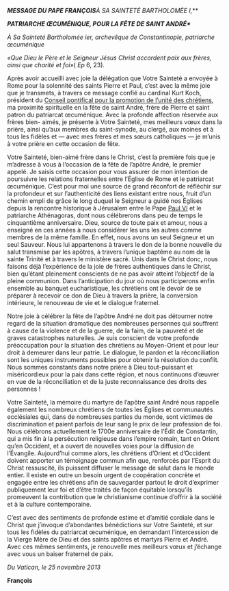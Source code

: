 ***MESSAGE DU PAPE FRANÇOIS**À SA SAINTETÉ BARTHOLOMÉE I,***

***PATRIARCHE  ŒCUMÉNIQUE, POUR LA FÊTE DE SAINT ANDRÉ\****

*À Sa Sainteté  Bartholomée ier, archevêque de Constantinople, patriarche œcuménique*

*«Que Dieu le Père et le Seigneur Jésus Christ accordent paix aux frères, ainsi que charité et foi»*( *Ep* 6, 23).

Après avoir accueilli avec joie la délégation que Votre Sainteté a envoyée à Rome pour la solennité des saints Pierre et Paul, c’est avec la même joie que je transmets, à travers ce message confié au cardinal Kurt Koch, président du [Conseil pontifical pour la promotion de l’unité des chrétiens](http://www.vatican.va/roman_curia/pontifical_councils/chrstuni/index_fr.htm), ma proximité spirituelle en la fête de saint André, frère de Pierre et saint patron du patriarcat œcuménique. Avec la profonde affection réservée aux frères bien- aimés, je présente à Votre Sainteté, mes meilleurs vœux dans la prière, ainsi qu’aux membres du saint-synode, au clergé, aux moines et à tous les fidèles et — avec mes frères et mes sœurs catholiques — je m’unis à votre prière en cette occasion de fête.

Votre Sainteté, bien-aimé frère dans le Christ, c’est la première fois que je m’adresse à vous à l’occasion de la fête de l’apôtre André, le premier appelé. Je saisis cette occasion pour vous assurer de mon intention de poursuivre les relations fraternelles entre l’Église de Rome et le patriarcat œcuménique. C’est pour moi une source de grand réconfort de réfléchir sur la profondeur et sur l’authenticité des liens existant entre nous, fruit d’un chemin empli de grâce le long duquel le Seigneur a guidé nos Églises depuis la rencontre historique à Jérusalem entre le Pape [Paul VI](http://www.vatican.va/holy_father/paul_vi/index_fr.htm) et le patriarche Athénagoras, dont nous célébrerons dans peu de temps le cinquantième anniversaire. Dieu, source de toute paix et amour, nous a enseigné en ces années à nous considérer les uns les autres comme membres de la même famille. En effet, nous avons un seul Seigneur et un seul Sauveur. Nous lui appartenons à travers le don de la bonne nouvelle du salut transmise par les apôtres, à travers l’unique baptême au nom de la sainte Trinité et à travers le ministère sacré. Unis dans le Christ donc, nous faisons déjà l’expérience de la joie de frères authentiques dans le Christ, bien qu’étant pleinement conscients de ne pas avoir atteint l’objectif de la pleine communion. Dans l’anticipation du jour où nous participerons enfin ensemble au banquet eucharistique, les chrétiens ont le devoir de se préparer à recevoir ce don de Dieu à travers la prière, la conversion intérieure, le renouveau de vie et le dialogue fraternel.

Notre joie à célébrer la fête de l’apôtre André ne doit pas détourner notre regard de la situation dramatique des nombreuses personnes qui souffrent à cause de la violence et de la guerre, de la faim, de la pauvreté et de graves catastrophes naturelles. Je suis conscient de votre profonde préoccupation pour la situation des chrétiens au Moyen-Orient et pour leur droit à demeurer dans leur patrie. Le dialogue, le pardon et la réconciliation sont les uniques instruments possibles pour obtenir la résolution du conflit. Nous sommes constants dans notre prière à Dieu tout-puissant et miséricordieux pour la paix dans cette région, et nous continuons d’œuvrer en vue de la réconciliation et de la juste reconnaissance des droits des personnes !

Votre Sainteté, la mémoire du martyre de l’apôtre saint André nous rappelle également les nombreux chrétiens de toutes les Églises et communautés ecclésiales qui, dans de nombreuses parties du monde, sont victimes de discrimination et paient parfois de leur sang le prix de leur profession de foi. Nous célébrons actuellement le 1700e anniversaire de l’Édit de Constantin, qui a mis fin à la persécution religieuse dans l’empire romain, tant en Orient qu’en Occident, et a ouvert de nouvelles voies pour la diffusion de l’Évangile. Aujourd’hui comme alors, les chrétiens d’Orient et d’Occident doivent apporter un témoignage commun afin que, renforcés par l’Esprit du Christ ressuscité, ils puissent diffuser le message de salut dans le monde entier. Il existe en outre un besoin urgent de coopération concrète et engagée entre les chrétiens afin de sauvegarder partout le droit d’exprimer publiquement leur foi et d’être traités de façon équitable lorsqu’ils promeuvent la contribution que le christianisme continue d’offrir à la société et à la culture contemporaine.

C’est avec des sentiments de profonde estime et d’amitié cordiale dans le Christ que j’invoque d’abondantes bénédictions sur Votre Sainteté, et sur tous les fidèles du patriarcat œcuménique, en demandant l’intercession de la Vierge Mère de Dieu et des saints apôtres et martyrs Pierre et André. Avec ces mêmes sentiments, je renouvelle mes meilleurs vœux et j’échange avec vous un baiser fraternel de paix.

*Du Vatican, le 25 novembre 2013*

**François**